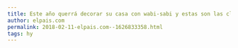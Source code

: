 ```yaml
---
title: Este año querrá decorar su casa con wabi-sabi y estas son las claves para hacerlo
author: elpais.com
permalink: 2018-02-11-elpais.com--1626833358.html
tags: hy
---
```



